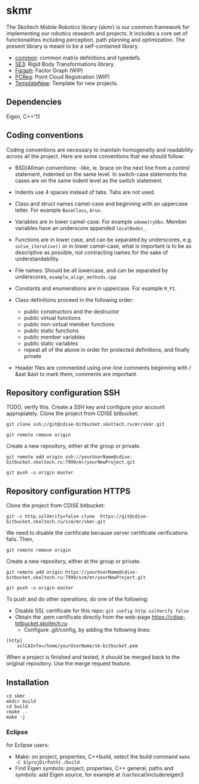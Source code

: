 # skmr
The Skoltech Mobile Robotics library (skmr) is our common framework for implementing our robotics research and projects. It includes a core set of functionalities including perception, path planning and optimization. The present library is meant to be a self-contained library.
* [common](https://cdise-bitbucket.skoltech.ru/projects/MR/repos/skmr/browse/src/common): common matrix definitions and typedefs.
* [SE3](https://cdise-bitbucket.skoltech.ru/projects/MR/repos/skmr/browse/src/SE3): Rigid Body Transformations library.
* [Fgraph](https://cdise-bitbucket.skoltech.ru/projects/MR/repos/skmr/browse/src/FGraph): Factor Graph (WIP)
* [PCReg](https://cdise-bitbucket.skoltech.ru/projects/MR/repos/skmr/browse/src/PCRegistration): Point Cloud Registration (WIP)
* [TemplateNew](): Template for new projects.

## Dependencies
Eigen, C++'11

## Coding conventions
Coding conventions are necessary to maintain homogeneity and readability across all the project. Here are some conventions that we _should_ follow:

* BSD/Allman conventions: -like, ie. brace on the next line from a control statement, indented on the same level. In switch-case statements the cases are on the same indent level as the switch statement.
* Indents use 4 spaces instead of tabs. Tabs are not used.
* Class and struct names camel-case and beginning with an uppercase letter. For example `BaseClass`, `Arun`.
* Variables are in lower camel-case. For example `odometryObs`. Member variables have an underscore appended `localNodes_`.
* Functions are in lower case, and can be separated by underscores, e.g. `solve_iterative()` or in lower camel-case, what is important is to be as descriptive as possible, not contracting names for the sake of understandability.
* File names: Should be all lowercase, and can be separated by underscores, `example_align_methods.cpp`
* Constants and enumerations are in uppercase. For example `M_PI`.
* Class definitions proceed in the following order:

  - public constructors and the destructor
  - public virtual functions
  - public non-virtual member functions
  - public static functions
  - public member variables
  - public static variables
  - repeat all of the above in order for protected definitions, and finally private
* Header files are commented using one-line comments beginning with / &ast &ast to mark them, comments are important.


## Repository configuration SSH

TODO, verify this. Create a SSH key and configure your account appropiately.
Clone the project from CDISE bitbucket:

`git clone ssh://git@cdise-bitbucket.skoltech.ru/mr/skmr.git`


`git remote remove origin`

Create a new repository, either at the group or private.

`git remote add origin ssh://yourUserName@cdise-bitbucket.skoltech.ru:7999/mr/yourNewProject.git`

`git push -u origin master`


## Repository configuration HTTPS


Clone the project from CDISE bitbucket:

`git -c http.sslVerify=false clone 	https://git@cdise-bitbucket.skoltech.ru/scm/mr/skmr.git`

We need to disable the certificate because server certificate verifications fails. Then,

`git remote remove origin`

Create a new repository, either at the group or private.

`git remote add origin https://yourUserName@cdise-bitbucket.skoltech.ru:7999/scm/mr/yourNewProject.git`

`git push -u origin master`


To push and do other operations, do one of the following:
* Disable SSL certificate for this repo:  `git config http.sslVerify false`
* Obtain the .pem certificate directly from the web-page https://cdise-bitbucket.skoltech.ru
  - Configure .git/config, by adding the following lines: 
```
[http]
	sslCAInfo=/home/yourUserName/sk-bitbucket.pem
```

When a project is finished and tested, it should be merged back to the original repository. Use the merge request feature.

## Installation
```
cd skmr
mkdir build
cd build
cmake ..
make -j
```


### Eclipse
for Eclipse users:
* Make: on project, properties, C++build, select the build command `make -C ${projDirPath}./build`
* Find Eigen symbols: project, properties, C++ general, paths and symbols: add Eigen source, for example at /usr/local/include/eigen3


